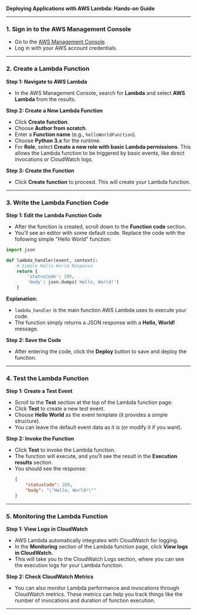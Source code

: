**Deploying Applications with AWS Lambda: Hands-on Guide**

---

### **1. Sign in to the AWS Management Console**

- Go to the [AWS Management Console](https://aws.amazon.com/console/).
- Log in with your AWS account credentials.

---

### **2. Create a Lambda Function**

**Step 1: Navigate to AWS Lambda**
- In the AWS Management Console, search for **Lambda** and select **AWS Lambda** from the results.
  
**Step 2: Create a New Lambda Function**
- Click **Create function**.
- Choose **Author from scratch**.
- Enter a **Function name** (e.g., `helloWorldFunction`).
- Choose **Python 3.x** for the runtime.
- For **Role**, select **Create a new role with basic Lambda permissions**. This allows the Lambda function to be triggered by basic events, like direct invocations or CloudWatch logs.

**Step 3: Create the Function**
- Click **Create function** to proceed. This will create your Lambda function.

---

### **3. Write the Lambda Function Code**

**Step 1: Edit the Lambda Function Code**
- After the function is created, scroll down to the **Function code** section.
- You’ll see an editor with some default code. Replace the code with the following simple "Hello World" function:

```python
import json

def lambda_handler(event, context):
    # Simple Hello World Response
    return {
        'statusCode': 200,
        'body': json.dumps('Hello, World!')
    }
```

**Explanation:**
- `lambda_handler` is the main function AWS Lambda uses to execute your code.
- The function simply returns a JSON response with a **Hello, World!** message.

**Step 2: Save the Code**
- After entering the code, click the **Deploy** button to save and deploy the function.

---

### **4. Test the Lambda Function**

**Step 1: Create a Test Event**
- Scroll to the **Test** section at the top of the Lambda function page.
- Click **Test** to create a new test event.
- Choose **Hello World** as the event template (it provides a simple structure).
- You can leave the default event data as it is (or modify it if you want).

**Step 2: Invoke the Function**
- Click **Test** to invoke the Lambda function.
- The function will execute, and you’ll see the result in the **Execution results** section.
- You should see the response:
  ```json
  {
      "statusCode": 200,
      "body": "\"Hello, World!\""
  }
  ```

---

### **5. Monitoring the Lambda Function**

**Step 1: View Logs in CloudWatch**
- AWS Lambda automatically integrates with CloudWatch for logging.
- In the **Monitoring** section of the Lambda function page, click **View logs in CloudWatch**.
- This will take you to the CloudWatch Logs section, where you can see the execution logs for your Lambda function.

**Step 2: Check CloudWatch Metrics**
- You can also monitor Lambda performance and invocations through CloudWatch metrics. These metrics can help you track things like the number of invocations and duration of function execution.

---

